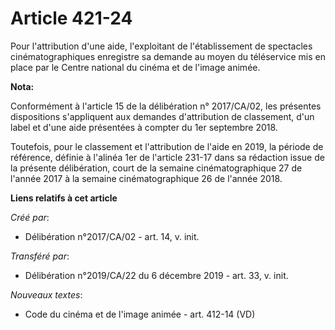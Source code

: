 # Article 421-24

Pour l'attribution d'une aide, l'exploitant de l'établissement de spectacles cinématographiques enregistre sa demande au
moyen du téléservice mis en place par le Centre national du cinéma et de l'image animée.

**Nota:**

Conformément à l'article 15 de la délibération n° 2017/CA/02, les présentes dispositions s'appliquent aux demandes
d'attribution de classement, d'un label et d'une aide présentées à compter du 1er septembre 2018.

Toutefois, pour le classement et l'attribution de l'aide en 2019, la période de référence, définie à l'alinéa 1er de
l'article 231-17 dans sa rédaction issue de la présente délibération, court de la semaine cinématographique 27 de l'année
2017 à la semaine cinématographique 26 de l'année 2018.

**Liens relatifs à cet article**

_Créé par_:

  - Délibération n°2017/CA/02 - art. 14, v. init.

_Transféré par_:

  - Délibération n°2019/CA/22 du 6 décembre 2019 - art. 33, v. init.

_Nouveaux textes_:

  - Code du cinéma et de l'image animée - art. 412-14 (VD)
